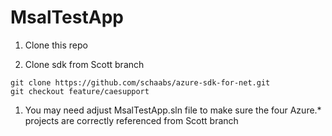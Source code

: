 # MsalTestApp

1. Clone this repo

1. Clone sdk from Scott branch

```
git clone https://github.com/schaabs/azure-sdk-for-net.git
git checkout feature/caesupport
```

1. You may need adjust MsalTestApp.sln file to make sure the four Azure.* projects are correctly referenced from Scott branch
